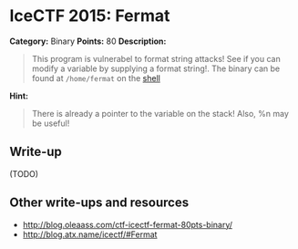 # IceCTF 2015: Fermat

**Category:** Binary
**Points:** 80
**Description:** 

> This program is vulnerabel to format string attacks! See if you can modify a variable by supplying a format string!. The binary can be found at <code>/home/fermat</code> on the <a target='_blank' href='http://icec.tf/play/shell'>shell</a>

**Hint:**

> There is already a pointer to the variable on the stack! Also, %n may be useful!

## Write-up

(TODO)

## Other write-ups and resources

* <http://blog.oleaass.com/ctf-icectf-fermat-80pts-binary/>
* <http://blog.atx.name/icectf/#Fermat>
